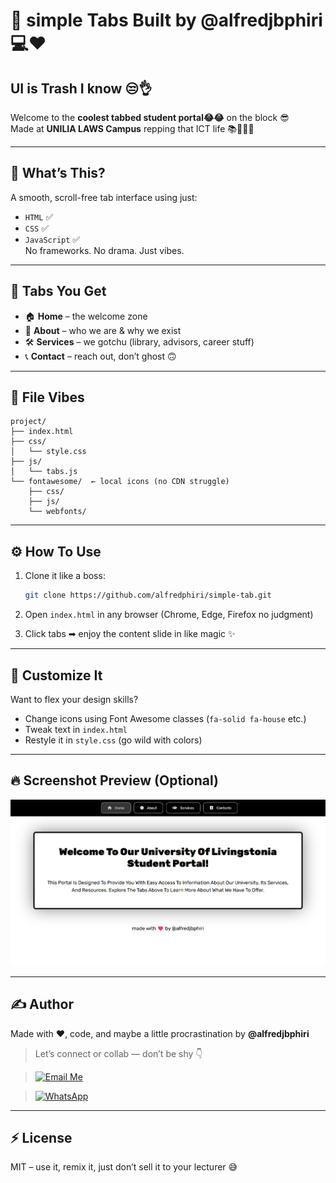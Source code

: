 
# 🚀 simple Tabs Built by @alfredjbphiri 💻❤️

## UI is Trash I know 😒👌

Welcome to the **coolest tabbed student portal😂😂** on the block 😎  
Made at **UNILIA LAWS Campus**  repping that ICT life 📚👨🏽‍💻

---

## 📌 What’s This?

A smooth, scroll-free tab interface using just:
- `HTML` ✅
- `CSS` ✅
- `JavaScript` ✅  
No frameworks. No drama. Just vibes.

---

## 🧠 Tabs You Get

- 🏠 **Home** – the welcome zone  
- 📖 **About** – who we are & why we exist  
- 🛠️ **Services** – we gotchu (library, advisors, career stuff)  
- 📞 **Contact** – reach out, don’t ghost 🙃

---

## 🧱 File Vibes

```
project/
├── index.html
├── css/
│   └── style.css
├── js/
│   └── tabs.js
└── fontawesome/  ← local icons (no CDN struggle)
    ├── css/
    ├── js/
    └── webfonts/
```

---

## ⚙️ How To Use

1. Clone it like a boss:
   ```bash
   git clone https://github.com/alfredphiri/simple-tab.git
   ```
2. Open `index.html` in any browser (Chrome, Edge, Firefox no judgment)

3. Click tabs ➡ enjoy the content slide in like magic ✨

---

## 🎨 Customize It

Want to flex your design skills?

- Change icons using Font Awesome classes (`fa-solid fa-house` etc.)
- Tweak text in `index.html`
- Restyle it in `style.css` (go wild with colors)

---

## 🔥 Screenshot Preview (Optional)

![Homepage Screenshot](screenshot.png)

---

## ✍️ Author

Made with ❤️, code, and maybe a little procrastination by **@alfredjbphiri**


> Let’s connect or collab — don’t be shy 👇

> [![Email Me](https://img.shields.io/badge/Email-ict--01--09--23@unilia.ac.mw-blue?style=for-the-badge&logo=gmail&logoColor=white)](mailto:ict-01-09-23@unilia.ac.mw)

> [![WhatsApp](https://img.shields.io/badge/Chat%20on%20WhatsApp-25D366?style=for-the-badge&logo=whatsapp&logoColor=white)](https://wa.me/265991234567)


---

## ⚡ License

MIT – use it, remix it, just don’t sell it to your lecturer 😅
